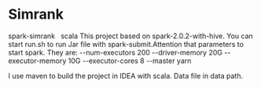 # Simrank
spark-simrank   scala
This project based on spark-2.0.2-with-hive. You can start run.sh to run Jar file with spark-submit.Attention that parameters to start spark.
They are:
--num-executors 200
--driver-memory 20G
--executor-memory 10G
--executor-cores 8
--master yarn

I use maven to build the project in IDEA with scala.
Data file in data path.
